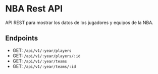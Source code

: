 # NBA Rest API

API REST para mostrar los datos de los jugadores y equipos de la NBA.

## Endpoints

-   GET: `/api/v1/:year/players`
-   GET: `/api/v1/:year/players/:id`
-   GET: `/api/v1/:year/teams`
-   GET: `/api/v1/:year/teams/:id`
